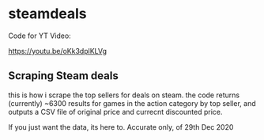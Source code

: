 # steamdeals

Code for YT Video:

https://youtu.be/oKk3dplKLVg

## Scraping Steam deals

this is how i scrape the top sellers for deals on steam. the code returns (currently) ~6300 results for games in the action category by top seller, and outputs a CSV file of original price and currecnt discounted price.

If you just want the data, its here to. Accurate only, of 29th Dec 2020
